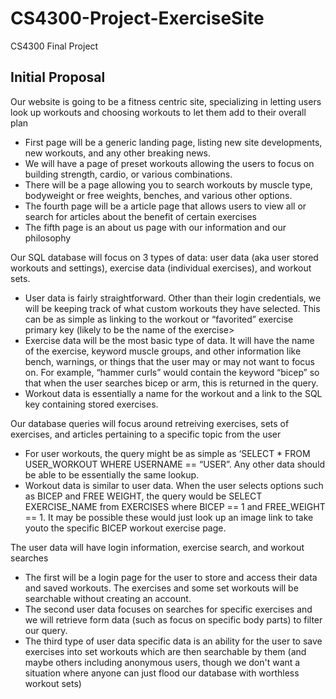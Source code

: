 # CS4300-Project-ExerciseSite
CS4300 Final Project

## Initial Proposal

Our website is going to be a fitness centric site, specializing in letting users look up workouts and choosing workouts to let them add to their overall plan

* First page will be a generic landing page, listing new site developments, new workouts, and any other breaking news.
* We will have a page of preset workouts allowing the users to focus on building strength, cardio, or various combinations.
* There will be a page allowing you to search workouts by muscle type, bodyweight or free weights, benches, and various other options.
* The fourth page will be a article page that allows users to view all or search for articles about
  the benefit of certain exercises
* The fifth page is an about us page with our information and our philosophy

Our SQL database will focus on 3 types of data: user data (aka user stored workouts and settings), exercise data (individual exercises), and workout sets.

* User data is fairly straightforward. Other than their login credentials, we will be keeping track of what custom workouts they have selected. This can be as simple as linking to the workout or “favorited” exercise primary key (likely to be the name of the exercise>
* Exercise data will be the most basic type of data. It will have the name of the exercise, keyword muscle groups, and other information like bench, warnings, or things that the user may or may not want to focus on. For example, “hammer curls” would contain the keyword “bicep” so that when the user searches bicep or arm, this is returned in the query.
* Workout data is essentially a name for the workout and a link to the SQL key containing stored exercises.

Our database queries will focus around retreiving exercises, sets of exercises, and articles pertaining to a specific topic from the user

* For user workouts, the query might be as simple as ‘SELECT * FROM USER_WORKOUT WHERE USERNAME == “USER”. Any other data should be able to be essentially the same lookup.
* Workout data is similar to user data. When the user selects options such as BICEP and FREE WEIGHT, the query would be SELECT EXERCISE_NAME from EXERCISES where BICEP == 1 and FREE_WEIGHT == 1. It may be possible these would just look up an image link to take youto the specific BICEP workout exercise page.

The user data will have login information, exercise search, and workout searches

* The first will be a login page for the user to store and access their data and saved workouts. The exercises and some set workouts will be searchable without creating an account.
* The second user data focuses on searches for specific exercises and we will retrieve form data (such as focus on specific body parts) to filter our query.
* The third type of user data specific data is an ability for the user to save exercises into set workouts which are then searchable by them (and maybe others including anonymous users, though we don't want a situation where anyone can just flood our database with worthless workout sets)
